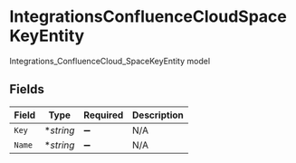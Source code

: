 # IntegrationsConfluenceCloudSpaceKeyEntity

Integrations_ConfluenceCloud_SpaceKeyEntity model


## Fields

| Field              | Type               | Required           | Description        |
| ------------------ | ------------------ | ------------------ | ------------------ |
| `Key`              | **string*          | :heavy_minus_sign: | N/A                |
| `Name`             | **string*          | :heavy_minus_sign: | N/A                |
